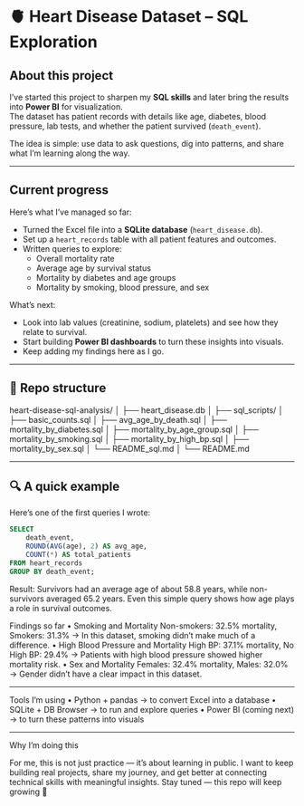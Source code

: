 # 🫀 Heart Disease Dataset – SQL Exploration

## About this project
I’ve started this project to sharpen my **SQL skills** and later bring the results into **Power BI** for visualization.  
The dataset has patient records with details like age, diabetes, blood pressure, lab tests, and whether the patient survived (`death_event`).  

The idea is simple: use data to ask questions, dig into patterns, and share what I’m learning along the way.

-------

## Current progress
Here’s what I’ve managed so far:
- Turned the Excel file into a **SQLite database** (`heart_disease.db`).
- Set up a `heart_records` table with all patient features and outcomes.
- Written queries to explore:
  - Overall mortality rate  
  - Average age by survival status  
  - Mortality by diabetes and age groups  
  - Mortality by smoking, blood pressure, and sex  

What’s next:
- Look into lab values (creatinine, sodium, platelets) and see how they relate to survival.  
- Start building **Power BI dashboards** to turn these insights into visuals.  
- Keep adding my findings here as I go.  

------

## 📂 Repo structure

heart-disease-sql-analysis/
│
├── heart_disease.db
│
├── sql_scripts/
│   ├── basic_counts.sql
│   ├── avg_age_by_death.sql
│   ├── mortality_by_diabetes.sql
│   ├── mortality_by_age_group.sql
│   ├── mortality_by_smoking.sql
│   ├── mortality_by_high_bp.sql
│   ├── mortality_by_sex.sql
│   └── README_sql.md
│
└── README.md

---

## 🔍 A quick example
Here’s one of the first queries I wrote:  

```sql
SELECT 
    death_event,
    ROUND(AVG(age), 2) AS avg_age,
    COUNT(*) AS total_patients
FROM heart_records
GROUP BY death_event;
```

Result:
Survivors had an average age of about 58.8 years, while non-survivors averaged 65.2 years.
Even this simple query shows how age plays a role in survival outcomes.

Findings so far
	•	Smoking and Mortality
Non-smokers: 32.5% mortality, Smokers: 31.3%
→ In this dataset, smoking didn’t make much of a difference.
	•	High Blood Pressure and Mortality
High BP: 37.1% mortality, No High BP: 29.4%
→ Patients with high blood pressure showed higher mortality risk.
	•	Sex and Mortality
Females: 32.4% mortality, Males: 32.0%
→ Gender didn’t have a clear impact in this dataset.

-----


Tools I’m using
	•	Python + pandas → to convert Excel into a database
	•	SQLite + DB Browser → to run and explore queries
	•	Power BI (coming next) → to turn these patterns into visuals

-----

 
 Why I’m doing this

For me, this is not just practice — it’s about learning in public.
I want to keep building real projects, share my journey, and get better at connecting technical skills with meaningful insights.
Stay tuned — this repo will keep growing 🚀

